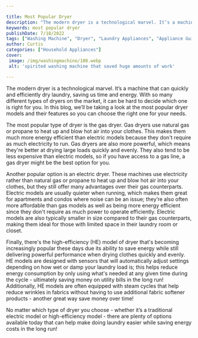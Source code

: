 ```yaml
---

title: Most Popular Dryer
description: "The modern dryer is a technological marvel. It’s a machine that can quickly and efficiently dry laundry, saving us time and energy...keep reading to learn"
keywords: most popular dryer
publishDate: 7/18/2022
tags: ["Washing Machine", "Dryer", "Laundry Appliances", "Appliance Guide"]
author: Curtis
categories: ["Household Appliances"]
cover: 
 image: /img/washingmachine/108.webp
 alt: 'spirited washing machine that saved huge amounts of work'

---
```


The modern dryer is a technological marvel. It’s a machine that can quickly and efficiently dry laundry, saving us time and energy. With so many different types of dryers on the market, it can be hard to decide which one is right for you. In this blog, we’ll be taking a look at the most popular dryer models and their features so you can choose the right one for your needs. 

The most popular type of dryer is the gas dryer. Gas dryers use natural gas or propane to heat up and blow hot air into your clothes. This makes them much more energy efficient than electric models because they don't require as much electricity to run. Gas dryers are also more powerful, which means they're better at drying large loads quickly and evenly. They also tend to be less expensive than electric models, so if you have access to a gas line, a gas dryer might be the best option for you. 

Another popular option is an electric dryer. These machines use electricity rather than natural gas or propane to heat up and blow hot air into your clothes, but they still offer many advantages over their gas counterparts. Electric models are usually quieter when running, which makes them great for apartments and condos where noise can be an issue; they’re also often more affordable than gas models as well as being more energy efficient since they don't require as much power to operate efficiently. Electric models are also typically smaller in size compared to their gas counterparts, making them ideal for those with limited space in their laundry room or closet. 

Finally, there's the high-efficiency (HE) model of dryer that's becoming increasingly popular these days due its ability to save energy while still delivering powerful performance when drying clothes quickly and evenly. HE models are designed with sensors that will automatically adjust settings depending on how wet or damp your laundry load is; this helps reduce energy consumption by only using what's needed at any given time during the cycle - ultimately saving money on utility bills in the long run! Additionally, HE models are often equipped with steam cycles that help reduce wrinkles in fabrics without having to use additional fabric softener products - another great way save money over time! 

No matter which type of dryer you choose - whether it’s a traditional electric model or high-efficiency model - there are plenty of options available today that can help make doing laundry easier while saving energy costs in the long run!
